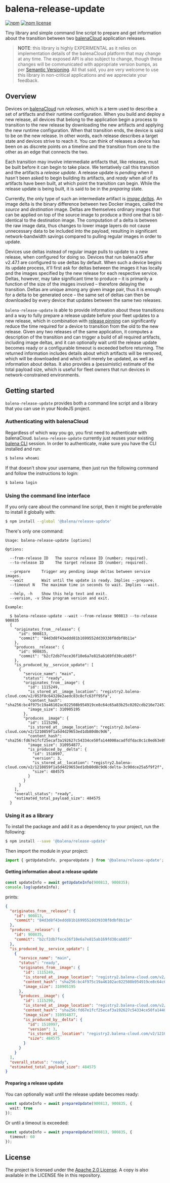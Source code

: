 # balena-release-update

[![npm](https://img.shields.io/npm/v/@balena/release-update.svg?style=flat-square)](https://npmjs.com/package/@balena/release-update)
[![npm license](https://img.shields.io/npm/l/@balena/release-update.svg?style=flat-square)](https://npmjs.com/package/@balena/release-update)

Tiny library and simple command line script to prepare and get information
about the transition between two [balenaCloud] application releases.

> **NOTE**: this library is highly EXPERIMENTAL as it relies on implementation
details of the balenaCloud platform that may change at any time. The exposed
API is also subject to change, though these changes will be communicated with
appropriate version bumps, as per [Semantic Versioning]. All that said, you
are very welcome to use this library in non-critical applications and we
appreciate your feedback.

[Semantic Versioning]: https://semver.org


## Overview

Devices on [balenaCloud] run *releases*, which is a term used to describe a set of artifacts and their runtime configuration. When you build and deploy a new release, all devices that belong to the application begin a process to transition to the new release by downloading the new artifacts and applying the new runtime configuration. When that transition ends, the device is said to be on the new release. In other words, each release describes a target state and devices strive to reach it. You can think of releases a device has been on as discrete points on a timeline and the transition from one to the other as an edge that connects the two.

Each transition may involve intermediate artifacts that, like releases, must be built before it can begin to take place. We tentatively call this transition and the artifacts a *release update*. A release update is *pending* when it hasn't been asked to begin building its artifacts, and *ready* when all of its artifacts have been built, at which point the transition can begin. While the release update is being built, it is said to be in the *preparing* state.

Currently, the only type of such an intermediate artifact is *[image deltas]*. An image delta is the binary difference between two Docker images, called the *source* and *destination* image. Deltas are themselves ordinary images that can be applied on top of the source image to produce a third one that is bit-identical to the destination image. The computation of a delta is between the raw image data, thus changes to lower image layers do not cause unnecessary data to be included into the payload, resulting in significant network-bandwidth savings compared to pulling regular images in order to update.

Devices use deltas instead of regular image pulls to update to a new release, when configured for doing so. Devices that run balenaOS after v2.47.1 are configured to use deltas by default. When such a device begins its update process, it'll first ask for deltas between the images it has locally and the images specified by the new release for each respective service. Deltas, however, may take significant time to produce – it is primarily a function of the size of the images involved – therefore delaying the transition. Deltas are unique among any given image pair, thus it is enough for a delta to be generated once – the same set of deltas can then be downloaded by every device that updates between the same two releases.

`balena-release-update` is able to provide information about these transitions and a way to fully prepare a release update before your fleet updates to a new release, which in combination with [release pinning] can significantly reduce the time required for a device to transition from the old to the new release. Given any two releases of the same application, it computes a description of the transition and can trigger a build of all required artifacts, including image deltas, and it can optionally wait until the release update becomes ready or a configurable timeout is exceeded before returning. The returned information includes details about which artifacts will be removed, which will be downloaded and which will merely be updated, as well as information about deltas. It also provides a (pessimistic) estimate of the total payload size, which is useful for fleet owners that run devices in network-constrained environments.

[image deltas]: https://www.balena.io/docs/learn/deploy/delta/
[release pinning]: https://www.balena.io/docs/learn/deploy/release-strategy/release-policy/#pin-application-to-a-release


## Getting started

`balena-release-update` provides both a command line script and a library that
you can use in your NodeJS project.


### Authenticating with balenaCloud

Regardless of which way you go, you first need to authenticate with balenaCloud.
`balena-release-update` currently just reuses your existing [balena CLI] session.
In order to authenticate, make sure you have the CLI installed and run:

```sh
$ balena whoami
```

If that doesn't show your username, then just run the following command and
follow the instructions to login:

```sh
$ balena login
```


[balena CLI]: https://github.com/balena-io/balena-cli


### Using the command line interface

If you only care about the command line script, then it might be preferrable
to install it globally with:

```sh
$ npm install --global '@balena/release-update'
```

There's only one command:

```
Usage: balena-release-update [options]

Options:

  --from-release ID   The source release ID (number; required).
  --to-release ID     The target release ID (number; required).

  --prepare     Trigger any pending image deltas between service images.
  --wait        Wait until the update is ready. Implies --prepare.
  --timeout N   The maximum time in seconds to wait. Implies --wait.

  --help, -h    Show this help text and exit.
  --version, -v Show program version and exit.

Example:

  $ balena-release-update --wait --from-release 900813 --to-release 900835
  {
    "originates_from__release": {
      "id": 900813,
      "commit": "84d3d8f43eddd81b1699552dd39338f8dbf8b11e"
    },
    "produces__release": {
      "id": 900835,
      "commit": "b2cf2db7fece36f10e6a7e815ab169fd30cab05f"
    },
    "is_produced_by__service_update": [
      {
        "service_name": "main",
        "status": "ready",
        "originates_from__image": {
          "id": 1115249,
          "is_stored_at__image_location": "registry2.balena-cloud.com/v2/053f8c64320e2aedc83c8cfc63ff95fa",
          "content_hash": "sha256:bc4f975c19a46102ac022508b954919ce8c64c65a83b25c0202cdb216e72451f",
          "image_size": 310905195
        },
        "produces__image": {
          "id": 1115290,
          "is_stored_at__image_location": "registry2.balena-cloud.com/v2/1210859f1a5d4d29653ed1db80d8c9d6",
          "content_hash": "sha256:fd67e1fcf25ecaf3a192627c54334ce50fa144000acadfdfdac0c1c0ed63e895",
          "image_size": 310954877,
          "is_produced_by__delta": {
            "id": 1510997,
            "version": 3,
            "is_stored_at__location": "registry2.balena-cloud.com/v2/1210859f1a5d4d29653ed1db80d8c9d6:delta-3c90dce25a5f9f2f",
            "size": 484575
          }
        }
      }
    ],
    "overall_status": "ready",
    "estimated_total_payload_size": 484575
  }
```


### Using it as a library

To install the package and add it as a dependency to your project, run the
following:

```sh
$ npm install --save '@balena/release-update'
```

Then import the module in your project:

```ts
import { getUpdateInfo, prepareUpdate } from '@balena/release-update';
```


#### Getting information about a release update

```ts
const updateInfo = await getUpdateInfo(900813, 900835);
console.log(updateInfo);
```

prints:

```json
{
  "originates_from__release": {
    "id": 900813,
    "commit": "84d3d8f43eddd81b1699552dd39338f8dbf8b11e"
  },
  "produces__release": {
    "id": 900835,
    "commit": "b2cf2db7fece36f10e6a7e815ab169fd30cab05f"
  },
  "is_produced_by__service_update": [
    {
      "service_name": "main",
      "status": "ready",
      "originates_from__image": {
        "id": 1115249,
        "is_stored_at__image_location": "registry2.balena-cloud.com/v2/053f8c64320e2aedc83c8cfc63ff95fa",
        "content_hash": "sha256:bc4f975c19a46102ac022508b954919ce8c64c65a83b25c0202cdb216e72451f",
        "image_size": 310905195
      },
      "produces__image": {
        "id": 1115290,
        "is_stored_at__image_location": "registry2.balena-cloud.com/v2/1210859f1a5d4d29653ed1db80d8c9d6",
        "content_hash": "sha256:fd67e1fcf25ecaf3a192627c54334ce50fa144000acadfdfdac0c1c0ed63e895",
        "image_size": 310954877,
        "is_produced_by__delta": {
          "id": 1510997,
          "version": 3,
          "is_stored_at__location": "registry2.balena-cloud.com/v2/1210859f1a5d4d29653ed1db80d8c9d6:delta-3c90dce25a5f9f2f",
          "size": 484575
        }
      }
    }
  ],
  "overall_status": "ready",
  "estimated_total_payload_size": 484575
}
```

#### Preparing a release update

You can optionally wait until the release update becomes ready:

```ts
const updateInfo = await prepareUpdate(900813, 900835, {
  wait: true
});
```

Or until a timeout is exceeded:

```ts
const updateInfo = await prepareUpdate(900813, 900835, {
  timeout: 60
});
```


## License

The project is licensed under the [Apache 2.0 License](https://www.apache.org/licenses/LICENSE-2.0).
A copy is also available in the LICENSE file in this repository.

[balenaCloud]: https://www.balena.io/
